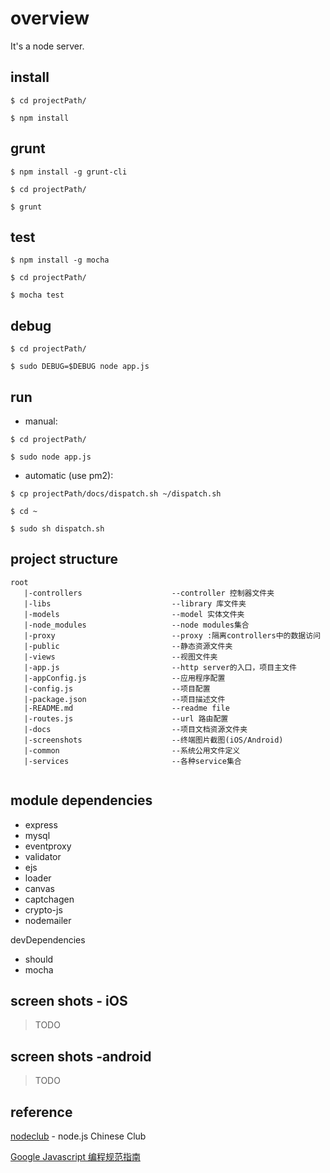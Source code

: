 # overview

It's a node server.

## install

```
$ cd projectPath/

$ npm install
```

## grunt

```
$ npm install -g grunt-cli

$ cd projectPath/

$ grunt
```

## test
```
$ npm install -g mocha

$ cd projectPath/

$ mocha test
```

## debug
```
$ cd projectPath/

$ sudo DEBUG=$DEBUG node app.js
```

## run

* manual:

```
$ cd projectPath/

$ sudo node app.js
```

* automatic (use pm2):

```
$ cp projectPath/docs/dispatch.sh ~/dispatch.sh

$ cd ~

$ sudo sh dispatch.sh 
```


## project structure
```
root
   |-controllers                    --controller 控制器文件夹
   |-libs                           --library 库文件夹                        
   |-models                         --model 实体文件夹
   |-node_modules                   --node modules集合
   |-proxy                          --proxy :隔离controllers中的数据访问
   |-public                         --静态资源文件夹
   |-views                          --视图文件夹
   |-app.js                         --http server的入口，项目主文件
   |-appConfig.js                   --应用程序配置
   |-config.js                      --项目配置
   |-package.json                   --项目描述文件
   |-README.md                      --readme file
   |-routes.js                      --url 路由配置
   |-docs                           --项目文档资源文件夹
   |-screenshots                    --终端图片截图(iOS/Android)
   |-common                         --系统公用文件定义
   |-services                       --各种service集合
   
```

## module dependencies

* express
* mysql
* eventproxy
* validator
* ejs
* loader
* canvas
* captchagen
* crypto-js
* nodemailer

devDependencies

* should
* mocha

## screen shots - iOS
>TODO

## screen shots -android
>TODO



## reference

[nodeclub](https://github.com/cnodejs/nodeclub) - node.js Chinese Club

[Google Javascript 编程规范指南](http://alloyteam.github.io/JX/doc/specification/google-javascript.xml#%E4%BB%A3%E7%A0%81%E6%A0%BC%E5%BC%8F%E5%8C%96)